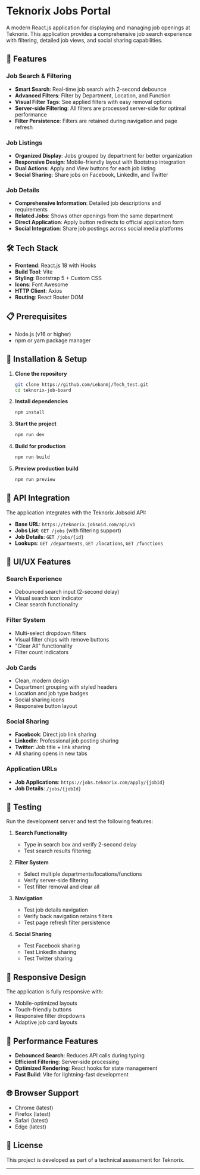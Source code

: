 # Teknorix Jobs Portal

A modern React.js application for displaying and managing job openings at Teknorix. This application provides a comprehensive job search experience with filtering, detailed job views, and social sharing capabilities.

## 🚀 Features

### Job Search & Filtering
- **Smart Search**: Real-time job search with 2-second debounce
- **Advanced Filters**: Filter by Department, Location, and Function
- **Visual Filter Tags**: See applied filters with easy removal options
- **Server-side Filtering**: All filters are processed server-side for optimal performance
- **Filter Persistence**: Filters are retained during navigation and page refresh

### Job Listings
- **Organized Display**: Jobs grouped by department for better organization
- **Responsive Design**: Mobile-friendly layout with Bootstrap integration
- **Dual Actions**: Apply and View buttons for each job listing
- **Social Sharing**: Share jobs on Facebook, LinkedIn, and Twitter

### Job Details
- **Comprehensive Information**: Detailed job descriptions and requirements
- **Related Jobs**: Shows other openings from the same department
- **Direct Application**: Apply button redirects to official application form
- **Social Integration**: Share job postings across social media platforms

## 🛠 Tech Stack

- **Frontend**: React.js 18 with Hooks
- **Build Tool**: Vite
- **Styling**: Bootstrap 5 + Custom CSS
- **Icons**: Font Awesome
- **HTTP Client**: Axios
- **Routing**: React Router DOM

## 📋 Prerequisites

- Node.js (v16 or higher)
- npm or yarn package manager

## 🚀 Installation & Setup

1. **Clone the repository**
   ```bash
   git clone https://github.com/Lebanmj/Tech_test.git
   cd teknorix-job-board
   ```

2. **Install dependencies**
   ```bash
   npm install
   ```

3. **Start the project**
   ```bash
   npm run dev
   ```

4. **Build for production**
   ```bash
   npm run build
   ```

5. **Preview production build**
   ```bash
   npm run preview
   ```



## 🔌 API Integration

The application integrates with the Teknorix Jobsoid API:

- **Base URL**: `https://teknorix.jobsoid.com/api/v1`
- **Jobs List**: `GET /jobs` (with filtering support)
- **Job Details**: `GET /jobs/{id}`
- **Lookups**: `GET /departments`, `GET /locations`, `GET /functions`


## 🎨 UI/UX Features

### Search Experience
- Debounced search input (2-second delay)
- Visual search icon indicator
- Clear search functionality

### Filter System
- Multi-select dropdown filters
- Visual filter chips with remove buttons
- "Clear All" functionality
- Filter count indicators

### Job Cards
- Clean, modern design
- Department grouping with styled headers
- Location and job type badges
- Social sharing icons
- Responsive button layout

### Social Sharing
- **Facebook**: Direct job link sharing
- **LinkedIn**: Professional job posting sharing
- **Twitter**: Job title + link sharing
- All sharing opens in new tabs





### Application URLs
- **Job Applications**: `https://jobs.teknorix.com/apply/{jobId}`
- **Job Details**: `/jobs/{jobId}`

## 🧪 Testing

Run the development server and test the following features:

1. **Search Functionality**
   - Type in search box and verify 2-second delay
   - Test search results filtering

2. **Filter System**
   - Select multiple departments/locations/functions
   - Verify server-side filtering
   - Test filter removal and clear all

3. **Navigation**
   - Test job details navigation
   - Verify back navigation retains filters
   - Test page refresh filter persistence

4. **Social Sharing**
   - Test Facebook sharing
   - Test LinkedIn sharing
   - Test Twitter sharing

## 📱 Responsive Design

The application is fully responsive with:
- Mobile-optimized layouts
- Touch-friendly buttons
- Responsive filter dropdowns
- Adaptive job card layouts

## 🚀 Performance Features

- **Debounced Search**: Reduces API calls during typing
- **Efficient Filtering**: Server-side processing
- **Optimized Rendering**: React hooks for state management
- **Fast Build**: Vite for lightning-fast development

## 🌐 Browser Support

- Chrome (latest)
- Firefox (latest)
- Safari (latest)
- Edge (latest)

## 📄 License

This project is developed as part of a technical assessment for Teknorix.



---


